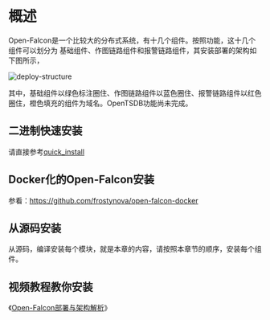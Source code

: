 # 概述

Open-Falcon是一个比较大的分布式系统，有十几个组件。按照功能，这十几个组件可以划分为 基础组件、作图链路组件和报警链路组件，其安装部署的架构如下图所示，

![deploy-structure](http://www.tycloudstart.com/xiaomi/deploy/pict/falcon-deploy.png)

其中，基础组件以绿色标注圈住、作图链路组件以蓝色圈住、报警链路组件以红色圈住，橙色填充的组件为域名。OpenTSDB功能尚未完成。

## 二进制快速安装

请直接参考[quick_install](../quick_install/README.md)

## Docker化的Open-Falcon安装

参看：https://github.com/frostynova/open-falcon-docker

## 从源码安装

从源码，编译安装每个模块，就是本章的内容，请按照本章节的顺序，安装每个组件。

## 视频教程教你安装

《[Open-Falcon部署与架构解析](http://www.jikexueyuan.com/course/1651.html)》

